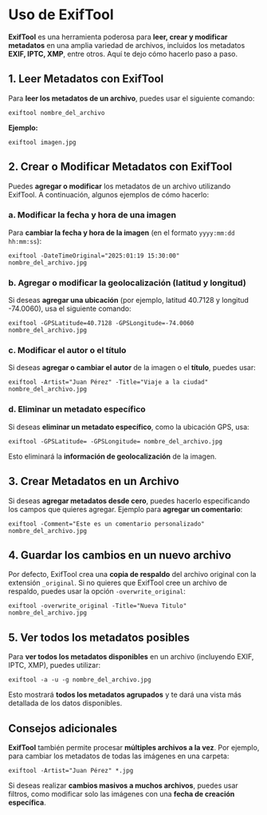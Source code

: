 <h1>Uso de ExifTool</h1>

<p><strong>ExifTool</strong> es una herramienta poderosa para <strong>leer, crear y modificar metadatos</strong> en una amplia variedad de archivos, incluidos los metadatos <strong>EXIF, IPTC, XMP</strong>, entre otros. Aquí te dejo cómo hacerlo paso a paso.</p>

<h2>1. Leer Metadatos con ExifTool</h2>

<p>Para <strong>leer los metadatos de un archivo</strong>, puedes usar el siguiente comando:</p>

<pre><code>exiftool nombre_del_archivo</code></pre>

<p><strong>Ejemplo:</strong></p>

<pre><code>exiftool imagen.jpg</code></pre>

<h2>2. Crear o Modificar Metadatos con ExifTool</h2>

<p>Puedes <strong>agregar o modificar</strong> los metadatos de un archivo utilizando ExifTool. A continuación, algunos ejemplos de cómo hacerlo:</p>

<h3>a. Modificar la fecha y hora de una imagen</h3>
<p>Para <strong>cambiar la fecha y hora de la imagen</strong> (en el formato <code>yyyy:mm:dd hh:mm:ss</code>):</p>

<pre><code>exiftool -DateTimeOriginal="2025:01:19 15:30:00" nombre_del_archivo.jpg</code></pre>

<h3>b. Agregar o modificar la geolocalización (latitud y longitud)</h3>
<p>Si deseas <strong>agregar una ubicación</strong> (por ejemplo, latitud 40.7128 y longitud -74.0060), usa el siguiente comando:</p>

<pre><code>exiftool -GPSLatitude=40.7128 -GPSLongitude=-74.0060 nombre_del_archivo.jpg</code></pre>

<h3>c. Modificar el autor o el título</h3>
<p>Si deseas <strong>agregar o cambiar el autor</strong> de la imagen o el <strong>título</strong>, puedes usar:</p>

<pre><code>exiftool -Artist="Juan Pérez" -Title="Viaje a la ciudad" nombre_del_archivo.jpg</code></pre>

<h3>d. Eliminar un metadato específico</h3>
<p>Si deseas <strong>eliminar un metadato específico</strong>, como la ubicación GPS, usa:</p>

<pre><code>exiftool -GPSLatitude= -GPSLongitude= nombre_del_archivo.jpg</code></pre>

<p>Esto eliminará la <strong>información de geolocalización</strong> de la imagen.</p>

<h2>3. Crear Metadatos en un Archivo</h2>

<p>Si deseas <strong>agregar metadatos desde cero</strong>, puedes hacerlo especificando los campos que quieres agregar. Ejemplo para <strong>agregar un comentario</strong>:</p>

<pre><code>exiftool -Comment="Este es un comentario personalizado" nombre_del_archivo.jpg</code></pre>

<h2>4. Guardar los cambios en un nuevo archivo</h2>

<p>Por defecto, ExifTool crea una <strong>copia de respaldo</strong> del archivo original con la extensión <code>_original</code>. Si no quieres que ExifTool cree un archivo de respaldo, puedes usar la opción <code>-overwrite_original</code>:</p>

<pre><code>exiftool -overwrite_original -Title="Nueva Titulo" nombre_del_archivo.jpg</code></pre>

<h2>5. Ver todos los metadatos posibles</h2>

<p>Para <strong>ver todos los metadatos disponibles</strong> en un archivo (incluyendo EXIF, IPTC, XMP), puedes utilizar:</p>

<pre><code>exiftool -a -u -g nombre_del_archivo.jpg</code></pre>

<p>Esto mostrará <strong>todos los metadatos agrupados</strong> y te dará una vista más detallada de los datos disponibles.</p>

<h2>Consejos adicionales</h2>

<p><strong>ExifTool</strong> también permite procesar <strong>múltiples archivos a la vez</strong>. Por ejemplo, para cambiar los metadatos de todas las imágenes en una carpeta:</p>

<pre><code>exiftool -Artist="Juan Pérez" *.jpg</code></pre>

<p>Si deseas realizar <strong>cambios masivos a muchos archivos</strong>, puedes usar filtros, como modificar solo las imágenes con una <strong>fecha de creación específica</strong>.</p>
